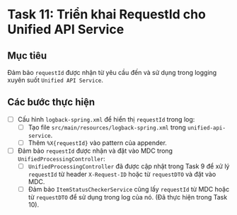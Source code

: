 # Task 11: Triển khai RequestId cho Unified API Service

## Mục tiêu
Đảm bảo `requestId` được nhận từ yêu cầu đến và sử dụng trong logging xuyên suốt `Unified API Service`.

## Các bước thực hiện

- [ ] Cấu hình `logback-spring.xml` để hiển thị `requestId` trong log:
    - [ ] Tạo file `src/main/resources/logback-spring.xml` trong `unified-api-service`.
    - [ ] Thêm `%X{requestId}` vào pattern của appender.

- [ ] Đảm bảo `requestId` được nhận và đặt vào MDC trong `UnifiedProcessingController`:
    - [ ] `UnifiedProcessingController` đã được cập nhật trong Task 9 để xử lý `requestId` từ header `X-Request-ID` hoặc từ `requestDTO` và đặt vào MDC.
    - [ ] Đảm bảo `ItemStatusCheckerService` cũng lấy `requestId` từ MDC hoặc từ `requestDTO` để sử dụng trong log của nó. (Đã thực hiện trong Task 10).